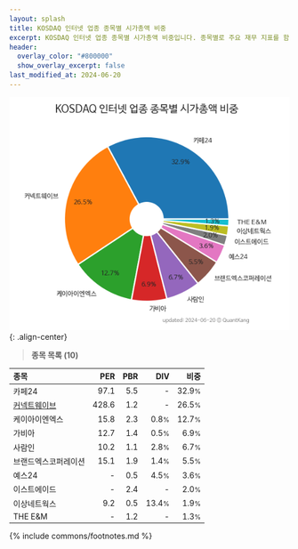 ```yaml
---
layout: splash
title: KOSDAQ 인터넷 업종 종목별 시가총액 비중
excerpt: KOSDAQ 인터넷 업종 종목별 시가총액 비중입니다. 종목별로 주요 재무 지표를 함께 표시합니다.
header:
  overlay_color: "#800000"
  show_overlay_excerpt: false
last_modified_at: 2024-06-20
---
```



![KOSDAQ 인터넷 업종 종목별 시가총액 비중](/stats/sector/images/kosdaq_업종_인터넷_종목.png){: .align-center}


> **종목 목록 (10)**<a id="list"></a>

| **종목** | **PER** | **PBR** | **DIV** | **비중** |
| :------- | ------: | ------: | ------: | -------: |
| 카페24 | 97.1 | 5.5 | - | 32.9<small>%</small> |
| [커넥트웨이브](/119860/) | 428.6 | 1.2 | - | 26.5<small>%</small> |
| 케이아이엔엑스 | 15.8 | 2.3 | 0.8<small>%</small> | 12.7<small>%</small> |
| 가비아 | 12.7 | 1.4 | 0.5<small>%</small> | 6.9<small>%</small> |
| 사람인 | 10.2 | 1.1 | 2.8<small>%</small> | 6.7<small>%</small> |
| 브랜드엑스코퍼레이션 | 15.1 | 1.9 | 1.4<small>%</small> | 5.5<small>%</small> |
| 예스24 | - | 0.5 | 4.5<small>%</small> | 3.6<small>%</small> |
| 이스트에이드 | - | 2.4 | - | 2.0<small>%</small> |
| 이상네트웍스 | 9.2 | 0.5 | 13.4<small>%</small> | 1.9<small>%</small> |
| THE E&M | - | 1.2 | - | 1.3<small>%</small> |

{% include commons/footnotes.md %}